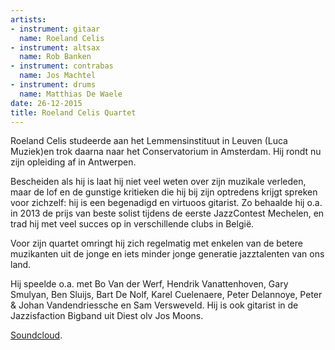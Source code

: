 ```yaml
---
artists:
- instrument: gitaar
  name: Roeland Celis
- instrument: altsax
  name: Rob Banken
- instrument: contrabas
  name: Jos Machtel
- instrument: drums
  name: Matthias De Waele
date: 26-12-2015
title: Roeland Celis Quartet
---
```

Roeland Celis studeerde aan het Lemmensinstituut in Leuven (Luca Muziek)en trok daarna naar het Conservatorium in Amsterdam.
Hij rondt nu zijn opleiding af in Antwerpen. 

Bescheiden als hij is laat hij niet veel weten over zijn muzikale verleden, maar de lof en de gunstige 
kritieken die hij bij zijn optredens krijgt spreken voor zichzelf: hij is een begenadigd en virtuoos gitarist.
Zo behaalde hij o.a. in 2013 de prijs van beste solist tijdens de eerste JazzContest Mechelen, en 
trad hij met veel succes op in verschillende clubs in België. 

Voor zijn quartet omringt hij zich regelmatig met enkelen van de betere muzikanten uit de jonge en 
iets minder jonge generatie jazztalenten van ons land. 

Hij speelde o.a. met Bo Van der Werf, Hendrik Vanattenhoven, Gary Smulyan, Ben Sluijs, Bart De Nolf, Karel Cuelenaere, 
Peter Delannoye, Peter & Johan Vandendriessche en Sam Versweveld. Hij is ook gitarist in de Jazzisfaction Bigband uit 
Diest olv Jos Moons.

[Soundcloud](https://soundcloud.com/roeland-celis).